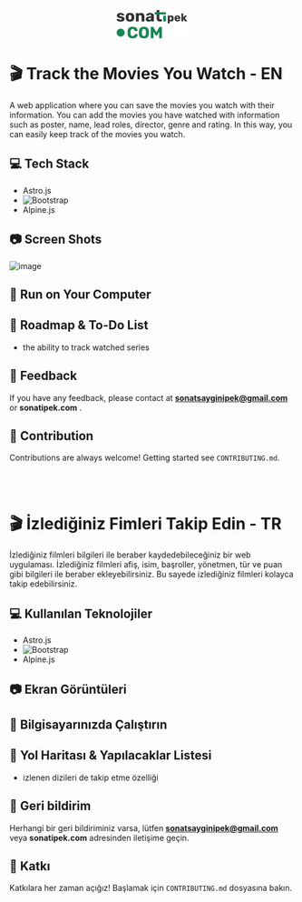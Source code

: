 <p align="center" width="100%">
    <img width="25%" src="https://raw.githubusercontent.com/sonatipek/dogadan-tea-advices/main/public/sonatipek-brand-logo.svg"> 
</p>


# 🎬 Track the Movies You Watch - EN
A web application where you can save the movies you watch with their information. You can add the movies you have watched with information such as poster, name, lead roles, director, genre and rating. In this way, you can easily keep track of the movies you watch.

## 💻 Tech Stack
- Astro.js
- ![Bootstrap](https://img.shields.io/badge/bootstrap-%23563D7C.svg?style=for-the-badge&logo=bootstrap&logoColor=white)
- Alpine.js

## 📷 Screen Shots
![image](https://github.com/sonatipek/track-the-movies/assets/80075444/280f75bf-e8cb-4c54-86df-1adce9731610)

## 🚀 Run on Your Computer


## 📍 Roadmap & To-Do List
- the ability to track watched series

## 🌟 Feedback
If you have any feedback, please contact at **sonatsayginipek@gmail.com** or **sonatipek.com** .

## 🤝 Contribution
Contributions are always welcome!
Getting started see `CONTRIBUTING.md`.

<br><br>

# 🎬 İzlediğiniz Fimleri Takip Edin - TR
İzlediğiniz filmleri bilgileri ile beraber kaydedebileceğiniz bir web uygulaması. İzlediğiniz filmleri afiş, isim, başroller, yönetmen, tür ve puan gibi bilgileri ile beraber ekleyebilirsiniz. Bu sayede izlediğiniz filmleri kolayca takip edebilirsiniz.

## 💻 Kullanılan Teknolojiler
- Astro.js
- ![Bootstrap](https://img.shields.io/badge/bootstrap-%23563D7C.svg?style=for-the-badge&logo=bootstrap&logoColor=white)
- Alpine.js

## 📷 Ekran Görüntüleri

## 🚀 Bilgisayarınızda Çalıştırın

## 📍 Yol Haritası & Yapılacaklar Listesi
- izlenen dizileri de takip etme özelliği

## 🌟 Geri bildirim
Herhangi bir geri bildiriminiz varsa, lütfen **sonatsayginipek@gmail.com** veya **sonatipek.com** adresinden iletişime geçin.

## 🤝 Katkı
Katkılara her zaman açığız!
Başlamak için `CONTRIBUTING.md` dosyasına bakın.
